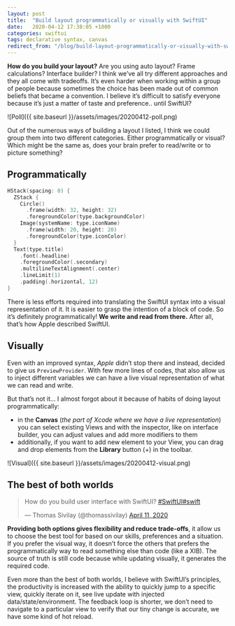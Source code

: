 ```yaml
---
layout: post
title:  "Build layout programmatically or visually with SwiftUI"
date:   2020-04-12 17:38:05 +1000
categories: swiftui
tags: declarative syntax, canvas
redirect_from: "/blog/build-layout-programmatically-or-visually-with-swiftui"
---
```

**How do you build your layout?** Are you using auto layout? Frame calculations? Interface builder? I think we’ve all try different approaches and they all come with tradeoffs. It’s even harder when working within a group of people because sometimes the choice has been made out of common beliefs that became a convention. I believe it’s difficult to satisfy everyone because it’s just a matter of taste and preference.. until SwiftUI?

![Poll]({{ site.baseurl }}/assets/images/20200412-poll.png)

Out of the numerous ways of building a layout I listed, I think we could group them into two different categories. Either programmatically or visual? Which might be the same as, does your brain prefer to read/write or to picture something?

## Programmatically

```swift
HStack(spacing: 0) {
  ZStack {
    Circle()
      .frame(width: 32, height: 32)
      .foregroundColor(type.backgroundColor)
    Image(systemName: type.iconName)
      .frame(width: 20, height: 20)
      .foregroundColor(type.iconColor)
  }
  Text(type.title)
    .font(.headline)
    .foregroundColor(.secondary)
    .multilineTextAlignment(.center)
    .lineLimit(1)
    .padding(.horizontal, 12)
}
```

There is less efforts required into translating the SwiftUI syntax into a visual representation of it. It is easier to grasp the intention of a block of code. So it’s definitely programmatically! **We write and read from there.** After all, that’s how Apple described SwiftUI.

## Visually

Even with an improved syntax, *Apple* didn’t stop there and instead, decided to give us `PreviewProvider`. With few more lines of codes, that also allow us to inject different variables we can have a live visual representation of what we can read and write.

But that’s not it… I almost forgot about it because of habits of doing layout programmatically:

- in the **Canvas** (*the part of Xcode where we have a live representation*) you can select existing Views and with the inspector, like on interface builder, you can adjust values and add more modifiers to them
- additionally, if you want to add new element to your View, you can drag and drop elements from the **Library** button (+) in the toolbar.

![Visual]({{ site.baseurl }}/assets/images/20200412-visual.png)

## The best of both worlds

<blockquote class="twitter-tweet"><p lang="en" dir="ltr">How do you build user interface with SwiftUI? <a href="https://twitter.com/hashtag/SwiftUI?src=hash&amp;ref_src=twsrc%5Etfw">#SwiftUI</a><a href="https://twitter.com/hashtag/swift?src=hash&amp;ref_src=twsrc%5Etfw">#swift</a></p>&mdash; Thomas Sivilay (@thomassivilay) <a href="https://twitter.com/thomassivilay/status/1249123120683929602?ref_src=twsrc%5Etfw">April 11, 2020</a></blockquote> <script async src="https://platform.twitter.com/widgets.js" charset="utf-8"></script>


**Providing both options gives flexibility and reduce trade-offs**, it allow us to choose the best tool for based on our skills, preferences and a situation. If you prefer the visual way, it doesn’t force the others that prefers the programmatically way to read something else than code (like a XIB). The source of truth is still code because while updating visually, it generates the required code.

Even more than the best of both worlds, I believe with SwiftUI’s principles, the productivity is increased with the ability to quickly jump to a specific view, quickly iterate on it, see live update with injected data/state/environment. The feedback loop is shorter, we don’t need to navigate to a particular view to verify that our tiny change is accurate, we have some kind of hot reload.
